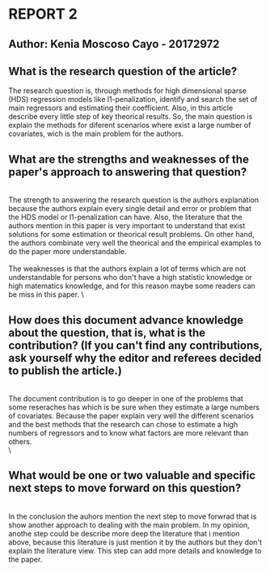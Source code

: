 # REPORT 2
## Author: Kenia Moscoso Cayo - 20172972

## What is the research question of the article? 

The research question is, through methods for high dimensional sparse (HDS) regression models like l1-penalization, identify and search the set of main regressors and estimating their coefficient. Also, in this article describe every little step of key theorical results. So, the main question is explain the methods for diferent scenarios where exist a large number of covariates, wich is the main problem for the authors.

## What are the strengths and weaknesses of the paper's approach to answering that question?
\
The strength to answering the research question is the authors explanation because the authors explain every single detail and error or problem that the HDS model or l1-penalization can have. 
Also, the literature that the authors mention in this paper is very important to understand that exist solutions for some estimation or theorical result problems. On other hand, the authors combinate very well the theorical and the empirical examples to do the paper more understandable. 
\
\
The weaknesses is that the authors explain a lot of terms which are not understandable for persons who don't have a high statistic knowledge or high matematics knowledge, and for this reason maybe some readers can be miss in this paper. 
\
## How does this document advance knowledge about the question, that is, what is the contribution? (If you can't find any contributions, ask yourself why the editor and referees decided to publish the article.)
\
The document contribution is to go deeper in one of the problems that some reseraches has which is be sure when they estimate a large numbers of covariates. Because the paper explain very well the different scenarios and the best methods that the research can chose to estimate a high numbers of regressors and to know what factors are more relevant than others.     
\
## What would be one or two valuable and specific next steps to move forward on this question?
\
In the conclusion the auhors mention the next step to move forwrad that is show another approach to dealing with the main problem. 
In my opinion, anothe step could be describe more deep the literature that i mention above, because this literature is just mention it by the authors but they don't explain the literature view. This step can add more details and knowledge to the paper. 